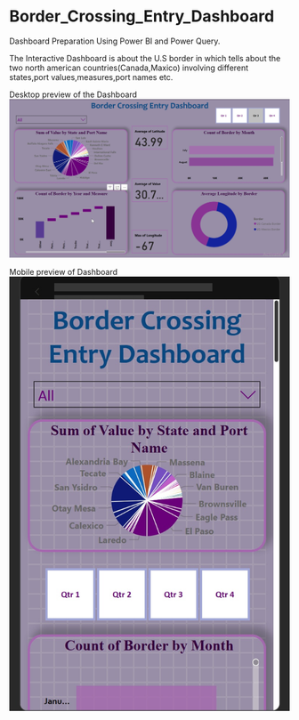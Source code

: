 # Border_Crossing_Entry_Dashboard
Dashboard Preparation Using Power BI and Power Query.

The Interactive Dashboard is about the U.S border in which tells about the two north american countries(Canada,Maxico) involving different states,port values,measures,port names etc.

Desktop preview of the Dashboard 
![image alt](https://github.com/nirdeshbandi/Border_Crossing_Entry_Dashboard/blob/523db45ddd7ce7f620c2e09ac669dc5d5d8a74a6/Desktop_View.jpg)

Mobile preview of Dashboard
![image alt](https://github.com/nirdeshbandi/Border_Crossing_Entry_Dashboard/blob/e0529a89e4900682093c843a34e1246bf9daaff6/Mobile_View.jpg)
